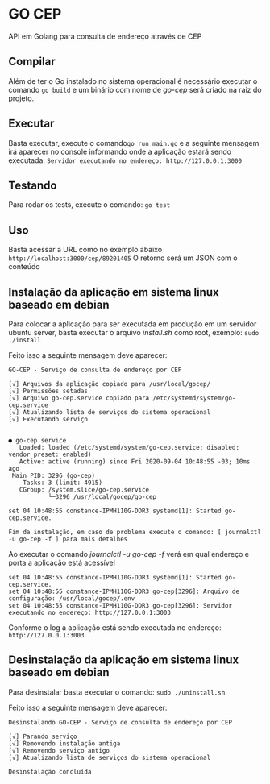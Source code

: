# GO CEP
API em Golang para consulta de endereço através de CEP

## Compilar
Além de ter o Go instalado no sistema operacional é necessário executar o comando ```go build```
e um binário com nome de *go-cep* será criado na raiz do projeto.

## Executar
Basta executar, execute o comando```go run main.go``` 
e a seguinte mensagem irá aparecer no console 
informando onde a aplicação estará sendo executada: 
```Servidor executando no endereço: http://127.0.0.1:3000```

## Testando
Para rodar os tests, execute o comando: ```go test```

## Uso
Basta acessar a URL como no exemplo abaixo ```http://localhost:3000/cep/89201405```
O retorno será um JSON com o conteúdo 

## Instalação da aplicação em sistema linux baseado em debian
Para colocar a aplicação para ser executada em produção em um servidor ubuntu server, 
basta executar o arquivo *install.sh* como root, exemplo: ```sudo ./install```

Feito isso a seguinte mensagem deve aparecer:
```
GO-CEP - Serviço de consulta de endereço por CEP

[√] Arquivos da aplicação copiado para /usr/local/gocep/
[√] Permissões setadas
[√] Arquivo go-cep.service copiado para /etc/systemd/system/go-cep.service
[√] Atualizando lista de serviços do sistema operacional
[√] Executando serviço


● go-cep.service
   Loaded: loaded (/etc/systemd/system/go-cep.service; disabled; vendor preset: enabled)
   Active: active (running) since Fri 2020-09-04 10:48:55 -03; 10ms ago
 Main PID: 3296 (go-cep)
    Tasks: 3 (limit: 4915)
   CGroup: /system.slice/go-cep.service
           └─3296 /usr/local/gocep/go-cep

set 04 10:48:55 constance-IPMH110G-DDR3 systemd[1]: Started go-cep.service.

Fim da instalação, em caso de problema execute o comando: [ journalctl -u go-cep -f ] para mais detalhes
```
Ao executar o comando *journalctl -u go-cep -f* verá em qual endereço e porta a aplicação está acessível

```
set 04 10:48:55 constance-IPMH110G-DDR3 systemd[1]: Started go-cep.service.
set 04 10:48:55 constance-IPMH110G-DDR3 go-cep[3296]: Arquivo de configuração: /usr/local/gocep/.env
set 04 10:48:55 constance-IPMH110G-DDR3 go-cep[3296]: Servidor executando no endereço: http://127.0.0.1:3003
```

Conforme o log a aplicação está sendo executada no endereço: ```http://127.0.0.1:3003```

## Desinstalação da aplicação em sistema linux baseado em debian
Para desinstalar basta executar o comando: ```sudo ./uninstall.sh```

Feito isso a seguinte mensagem deve aparecer:
```
Desinstalando GO-CEP - Serviço de consulta de endereço por CEP

[√] Parando serviço
[√] Removendo instalação antiga
[√] Removendo serviço antigo
[√] Atualizando lista de serviços do sistema operacional

Desinstalação concluída
```